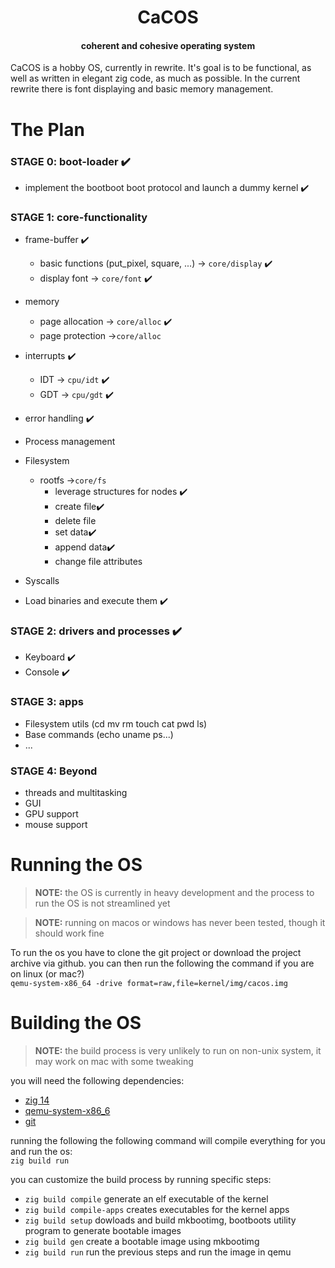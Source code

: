 <h1 align=center>CaCOS</h1>
<h4 align=center>coherent and cohesive operating system</h4>

CaCOS is a hobby OS, currently in rewrite. It's goal is to be functional, as well as written in elegant zig code, as much as possible. In the current rewrite there is font displaying and basic memory management. 


# The Plan
 
### STAGE 0: boot-loader  ✔️

* implement the bootboot boot protocol and launch a dummy kernel ✔️

### STAGE 1: core-functionality

* frame-buffer ✔️
    * basic functions (put_pixel, square, ...) -> `core/display` ✔️
    * display font -> `core/font` ✔️
      
* memory
    * page allocation ->  `core/alloc` ✔️
    * page protection ->`core/alloc`
      
* interrupts ✔️
  * IDT  ->  `cpu/idt` ✔️
  * GDT -> `cpu/gdt` ✔️

* error handling ✔️

* Process management

* Filesystem
   * rootfs ->`core/fs`
        * leverage structures for nodes ✔️
        * create file✔️
        * delete file
        * set data✔️
        * append data✔️
        * change file attributes

 * Syscalls

 * Load binaries and execute them ✔️

### STAGE 2: drivers and processes ✔️

 * Keyboard ✔️
 * Console ✔️

### STAGE 3: apps

* Filesystem utils (cd mv rm touch cat pwd ls)
 * Base commands (echo uname ps...)
 * ...

### STAGE 4: Beyond

* threads and multitasking
* GUI
* GPU support
* mouse support

# Running the OS
> **NOTE:** the OS is currently in heavy development and the process to run the OS is not streamlined yet  

> **NOTE:** running on macos or windows has never been tested, though it should work fine

To run the os you have to clone the git project or download the project archive via github.
you can then run the following the command if you are on linux (or mac?)  
`qemu-system-x86_64 -drive format=raw,file=kernel/img/cacos.img`

# Building the OS
> **NOTE:** the build process is very unlikely to run on non-unix system, it may work on mac with some tweaking

you will need the following dependencies:
* [zig 14](https://ziglang.org/download/)
* [qemu-system-x86_6](https://www.qemu.org/download/#linux)
* [git](https://git-scm.com/)

running the following the following command will compile everything for you and run the os:  
`zig build run`

you can customize the build process by running specific steps:
* `zig build compile` generate an elf executable of the kernel
* `zig build compile-apps` creates executables for the kernel apps
* `zig build setup` dowloads and build mkbootimg, bootboots utility program to generate bootable images
* `zig build gen` create a bootable image using mkbootimg
* `zig build run` run the previous steps and run the image in qemu

